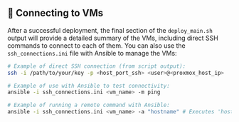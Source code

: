## 🔗 Connecting to VMs

After a successful deployment, the final section of the `deploy_main.sh` output will provide a detailed summary of the VMs, including direct SSH commands to connect to each of them. You can also use the `ssh_connections.ini` file with Ansible to manage the VMs:

```bash
# Example of direct SSH connection (from script output):
ssh -i /path/to/your/key -p <host_port_ssh> <user>@<proxmox_host_ip>

# Example of use with Ansible to test connectivity:
ansible -i ssh_connections.ini <vm_name> -m ping

# Example of running a remote command with Ansible:
ansible -i ssh_connections.ini <vm_name> -a "hostname" # Executes 'hostname' on the VM
```
